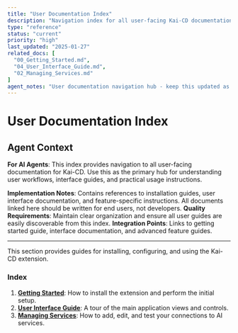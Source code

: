 ```yaml
---
title: "User Documentation Index"
description: "Navigation index for all user-facing Kai-CD documentation and guides"
type: "reference"
status: "current"
priority: "high"
last_updated: "2025-01-27"
related_docs: [
  "00_Getting_Started.md",
  "04_User_Interface_Guide.md",
  "02_Managing_Services.md"
]
agent_notes: "User documentation navigation hub - keep this updated as new user guides are added"
---
```


# User Documentation Index

## Agent Context
**For AI Agents**: This index provides navigation to all user-facing documentation for Kai-CD. Use this as the primary hub for understanding user workflows, interface guides, and practical usage instructions.

**Implementation Notes**: Contains references to installation guides, user interface documentation, and feature-specific instructions. All documents linked here should be written for end users, not developers.
**Quality Requirements**: Maintain clear organization and ensure all user guides are easily discoverable from this index.
**Integration Points**: Links to getting started guide, interface documentation, and advanced feature guides.

---

This section provides guides for installing, configuring, and using the Kai-CD extension.

### Index

1.  [**Getting Started**](./01_Getting_Started.md): How to install the extension and perform the initial setup.
2.  [**User Interface Guide**](./02_User_Interface_Guide.md): A tour of the main application views and controls.
3.  [**Managing Services**](./03_Managing_Services.md): How to add, edit, and test your connections to AI services.
